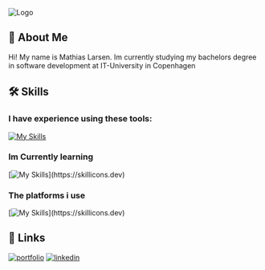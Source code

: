 
![Logo](https://github.com/user-attachments/assets/aac16ab7-709c-4cd6-85ec-37915aa3e101)

## 🚀 About Me
Hi! My name is Mathias Larsen. Im currently studying my bachelors degree in software development at IT-University in Copenhagen



## 🛠 Skills
### I have experience using these tools:

[![My Skills](https://skillicons.dev/icons?i=js,html,css,java,python,cs,blender,autocad,xd,vscode,rider,pr,ps,figma,nodejs,idea,react)](https://skillicons.dev)

### Im Currently learning

[![My Skills](https://skillicons.dev/icons?i=go,dotnet,)](https://skillicons.dev)

### The platforms i use
[![My Skills](https://skillicons.dev/icons?i=windows,apple,)](https://skillicons.dev)

## 🔗 Links
[![portfolio](https://img.shields.io/badge/my_portfolio-000?style=for-the-badge&logo=ko-fi&logoColor=white)](https://mathiaslarsen.dk/)
[![linkedin](https://img.shields.io/badge/linkedin-0A66C2?style=for-the-badge&logo=linkedin&logoColor=white)](https://www.linkedin.com/in/mathias-niklas-larsen-13124b19b/)


